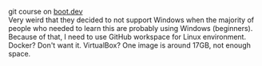git course on [boot.dev](https://boot.dev)  
Very weird that they decided to not support Windows when the majority of people who needed to learn this are probably using Windows (beginners).  
Because of that, I need to use GitHub workspace for Linux environment.  
Docker? Don't want it. VirtualBox? One image is around 17GB, not enough space.